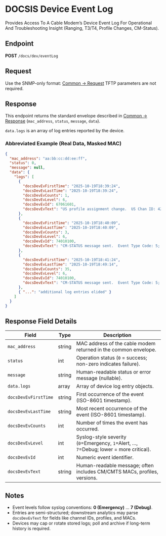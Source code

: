 # DOCSIS Device Event Log

Provides Access To A Cable Modem’s Device Event Log For Operational And Troubleshooting Insight (Ranging, T3/T4, Profile Changes, CM-Status).

## Endpoint

**POST** `/docs/dev/eventLog`

## Request

Use the SNMP-only format: [Common → Request](../../../common/request.md)
TFTP parameters are not required.

## Response

This endpoint returns the standard envelope described in [Common → Response](../../../common/response.md) (`mac_address`, `status`, `message`, `data`).

`data.logs` is an array of log entries reported by the device.

### Abbreviated Example (Real Data, Masked MAC)

```json
{
  "mac_address": "aa:bb:cc:dd:ee:ff",
  "status": 0,
  "message": null,
  "data": {
    "logs": [
      {
        "docsDevEvFirstTime": "2025-10-19T18:39:24",
        "docsDevEvLastTime": "2025-10-19T18:39:24",
        "docsDevEvCounts": 1,
        "docsDevEvLevel": 6,
        "docsDevEvId": 67061601,
        "docsDevEvText": "US profile assignment change.  US Chan ID: 42; Previous Profile: 12; New Profile: 11.;CM-MAC=60:6c:63:xx:xx:xx;CMTS-MAC=00:90:f0:01:00:00;CM-QOS=1.1;CM-VER=4.0;"
      },
      {
        "docsDevEvFirstTime": "2025-10-19T18:40:09",
        "docsDevEvLastTime": "2025-10-19T18:40:09",
        "docsDevEvCounts": 3,
        "docsDevEvLevel": 6,
        "docsDevEvId": 74010100,
        "docsDevEvText": "CM-STATUS message sent.  Event Type Code: 5; Chan ID: 13; DSID: N/A; MAC Addr: N/A; OFDM/OFDMA Profile ID: N/A.;CM-MAC=60:6c:63:xx:xx:xx;CMTS-MAC=00:90:f0:01:00:00;CM-QOS=1.1;CM-VER=4.0;"
      },
      {
        "docsDevEvFirstTime": "2025-10-19T18:41:24",
        "docsDevEvLastTime": "2025-10-19T18:49:14",
        "docsDevEvCounts": 35,
        "docsDevEvLevel": 6,
        "docsDevEvId": 74010100,
        "docsDevEvText": "CM-STATUS message sent.  Event Type Code: 5; Chan ID: 13; DSID: N/A; MAC Addr: N/A; OFDM/OFDMA Profile ID: N/A.;CM-MAC=60:6c:63:xx:xx:xx;CMTS-MAC=00:90:f0:01:00:00;CM-QOS=1.1;CM-VER=4.0;"
      },
      { "...": "additional log entries elided" }
    ]
  }
}
```

## Response Field Details

| Field                | Type   | Description                                                                            |
| -------------------- | ------ | -------------------------------------------------------------------------------------- |
| `mac_address`        | string | MAC address of the cable modem returned in the common envelope.                        |
| `status`             | int    | Operation status (`0` = success; non-zero indicates failure).                          |
| `message`            | string | Human-readable status or error message (nullable).                                     |
| `data.logs`          | array  | Array of device log entry objects.                                                     |
| `docsDevEvFirstTime` | string | First occurrence of the event (ISO-8601 timestamp).                                    |
| `docsDevEvLastTime`  | string | Most recent occurrence of the event (ISO-8601 timestamp).                              |
| `docsDevEvCounts`    | int    | Number of times the event has occurred.                                                |
| `docsDevEvLevel`     | int    | Syslog-style severity (`0`=Emergency, `1`=Alert, …, `7`=Debug; lower = more critical). |
| `docsDevEvId`        | int    | Numeric event identifier.                                                              |
| `docsDevEvText`      | string | Human-readable message; often includes CM/CMTS MACs, profiles, versions.               |

## Notes

* Event levels follow syslog conventions: **0 (Emergency)** … **7 (Debug)**.
* Entries are semi-structured; downstream analytics may parse `docsDevEvText` for fields like channel IDs, profiles, and MACs.
* Devices may cap or rotate stored logs; poll and archive if long-term history is required.
